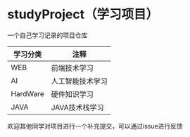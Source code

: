 # studyProject（学习项目）
一个自己学习记录的项目仓库

| 学习分类 | 注释             |
| -------- | ---------------- |
| WEB      | 前端技术学习     |
| AI       | 人工智能技术学习 |
| HardWare | 硬件知识学习     |
| JAVA     | JAVA技术栈学习   |





欢迎其他同学对项目进行一个补充提交，可以通过issue进行反馈
